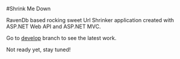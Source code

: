 #Shrink Me Down

RavenDb based rocking sweet Url Shrinker application created with ASP.NET Web API and ASP.NET MVC.

Go to [develop](https://github.com/tugberkugurlu/ShrinkMeDown/tree/develop "https://github.com/tugberkugurlu/ShrinkMeDown/tree/develop") branch to see the latest work.

Not ready yet, stay tuned!